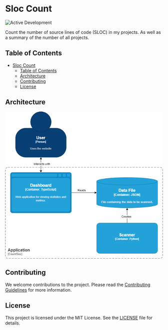 # Sloc Count

![Active Development](https://img.shields.io/badge/Development-8A2BE2?style=for-the-badge&color=ff9500&label=Status)

Count the number of source lines of code (SLOC) in my projects. As well as a summary of the number of all projects.

## Table of Contents

- [Sloc Count](#sloc-count)
  - [Table of Contents](#table-of-contents)
  - [Architecture](#architecture)
  - [Contributing](#contributing)
  - [License](#license)

## Architecture

![C4 Diagram](docs/c4.drawio.png)

## Contributing

We welcome contributions to the project. Please read the [Contributing Guidelines](docs/CONTRIBUTING.md) for more information.

## License

This project is licensed under the MIT License. See the [LICENSE](LICENSE) file for details.
